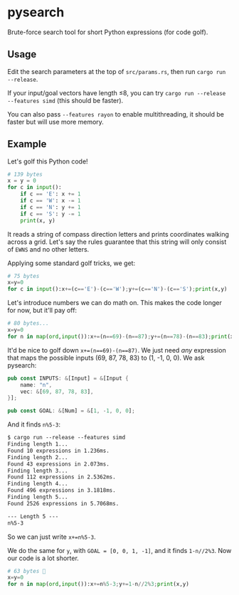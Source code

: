 # pysearch

Brute-force search tool for short Python expressions (for code golf).

## Usage

Edit the search parameters at the top of `src/params.rs`, then run `cargo run --release`.

If your input/goal vectors have length ≤8, you can try `cargo run --release --features simd` (this should be faster).

You can also pass `--features rayon` to enable multithreading, it should be faster but will use more memory.

## Example

Let's golf this Python code!

```py
# 139 bytes
x = y = 0
for c in input():
    if c == 'E': x += 1
    if c == 'W': x -= 1
    if c == 'N': y += 1
    if c == 'S': y -= 1
    print(x, y)
```

It reads a string of compass direction letters and prints coordinates walking across a grid. Let's say the rules guarantee that this string will only consist of `EWNS` and no other letters.

Applying some standard golf tricks, we get:

```py
# 75 bytes
x=y=0
for c in input():x+=(c=='E')-(c=='W');y+=(c=='N')-(c=='S');print(x,y)
```

Let's introduce numbers we can do math on. This makes the code longer for now, but it'll pay off:

```py
# 80 bytes...
x=y=0
for n in map(ord,input()):x+=(n==69)-(n==87);y+=(n==78)-(n==83);print(x,y)
```

It'd be nice to golf down `x+=(n==69)-(n==87)`. We just need _any_ expression that maps the possible inputs (69, 87, 78, 83) to (1, -1, 0, 0). We ask pysearch:

```rs
pub const INPUTS: &[Input] = &[Input {
    name: "n",
    vec: &[69, 87, 78, 83],
}];

pub const GOAL: &[Num] = &[1, -1, 0, 0];
```

And it finds `n%5-3`:

```txt
$ cargo run --release --features simd
Finding length 1...
Found 10 expressions in 1.236ms.
Finding length 2...
Found 43 expressions in 2.073ms.
Finding length 3...
Found 112 expressions in 2.5362ms.
Finding length 4...
Found 496 expressions in 3.1818ms.
Finding length 5...
Found 2526 expressions in 5.7068ms.

--- Length 5 ---
n%5-3
```

So we can just write `x+=n%5-3`.

We do the same for `y`, with `GOAL = [0, 0, 1, -1]`, and it finds `1-n//2%3`. Now our code is a lot shorter.

```py
# 63 bytes 🎉
x=y=0
for n in map(ord,input()):x+=n%5-3;y+=1-n//2%3;print(x,y)
```
